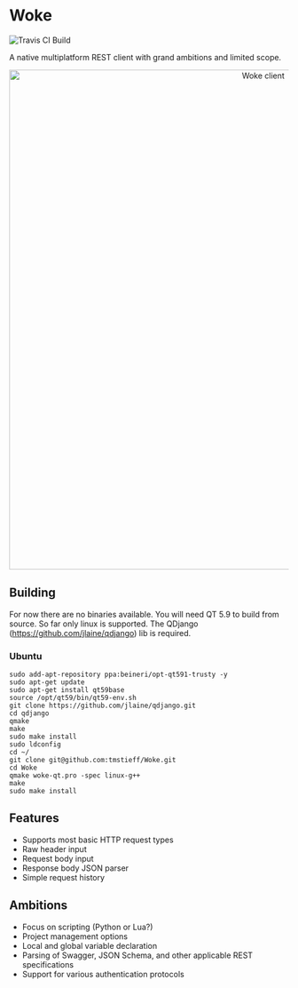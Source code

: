 # Woke
<img alt="Travis CI Build" src="https://travis-ci.org/tmstieff/Woke.svg?branch=master">

A native multiplatform REST client with grand ambitions and limited scope.

<p align="center">
  <img width="900" alt="Woke client" src="https://i.imgur.com/O156Jq9.png?1">
</p>

## Building
For now there are no binaries available. You will need QT 5.9 to build from source. So far only linux is supported. The QDjango (https://github.com/jlaine/qdjango) lib is required.

### Ubuntu

```
sudo add-apt-repository ppa:beineri/opt-qt591-trusty -y
sudo apt-get update
sudo apt-get install qt59base
source /opt/qt59/bin/qt59-env.sh
git clone https://github.com/jlaine/qdjango.git
cd qdjango
qmake
make
sudo make install
sudo ldconfig
cd ~/
git clone git@github.com:tmstieff/Woke.git
cd Woke
qmake woke-qt.pro -spec linux-g++
make
sudo make install
```

## Features
* Supports most basic HTTP request types
* Raw header input
* Request body input
* Response body JSON parser
* Simple request history

## Ambitions
* Focus on scripting (Python or Lua?)
* Project management options
* Local and global variable declaration
* Parsing of Swagger, JSON Schema, and other applicable REST specifications
* Support for various authentication protocols
